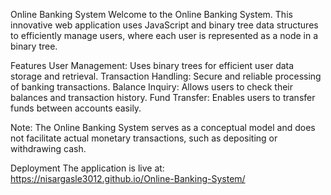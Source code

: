 Online Banking System
Welcome to the Online Banking System. This innovative web application uses JavaScript and binary tree data structures to efficiently manage users, where each user is represented as a node in a binary tree.

Features
User Management: Uses binary trees for efficient user data storage and retrieval.
Transaction Handling: Secure and reliable processing of banking transactions.
Balance Inquiry: Allows users to check their balances and transaction history.
Fund Transfer: Enables users to transfer funds between accounts easily.

Note: 
The Online Banking System serves as a conceptual model and does not facilitate actual monetary transactions, such as depositing or withdrawing cash.

Deployment
The application is live at: https://nisargasle3012.github.io/Online-Banking-System/

